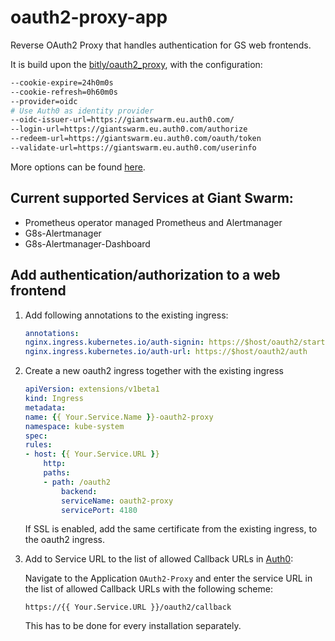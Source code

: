 # oauth2-proxy-app

Reverse OAuth2 Proxy that handles authentication for GS web frontends.

It is build upon the [bitly/oauth2_proxy](https://github.com/bitly/oauth2_proxy), with the configuration:

```bash
--cookie-expire=24h0m0s
--cookie-refresh=0h60m0s
--provider=oidc
# Use Auth0 as identity provider
--oidc-issuer-url=https://giantswarm.eu.auth0.com/
--login-url=https://giantswarm.eu.auth0.com/authorize
--redeem-url=https://giantswarm.eu.auth0.com/oauth/token
--validate-url=https://giantswarm.eu.auth0.com/userinfo
```

More options can be found [here](https://github.com/bitly/oauth2_proxy#command-line-options).


## Current supported Services at Giant Swarm:
- Prometheus operator managed Prometheus and Alertmanager
- G8s-Alertmanager
- G8s-Alertmanager-Dashboard

## Add authentication/authorization to a web frontend

1. Add following annotations to the existing ingress:
    ```yaml
    annotations:
    nginx.ingress.kubernetes.io/auth-signin: https://$host/oauth2/start
    nginx.ingress.kubernetes.io/auth-url: https://$host/oauth2/auth
    ```

2. Create a new oauth2 ingress together with the existing ingress
    ```yaml
    apiVersion: extensions/v1beta1
    kind: Ingress
    metadata:
    name: {{ Your.Service.Name }}-oauth2-proxy
    namespace: kube-system
    spec:
    rules:
    - host: {{ Your.Service.URL }}
        http:
        paths:
        - path: /oauth2
            backend:
            serviceName: oauth2-proxy
            servicePort: 4180
    ```
    If SSL is enabled, add the same certificate from the existing ingress, to the oauth2 ingress.

3. Add to Service URL to the list of allowed Callback URLs in [Auth0](https://manage.auth0.com/#/):

    Navigate to the Application `OAuth2-Proxy` and enter the service URL in the
    list of allowed Callback URLs with the following scheme:
    ```
    https://{{ Your.Service.URL }}/oauth2/callback
    ```
    This has to be done for every installation separately.


